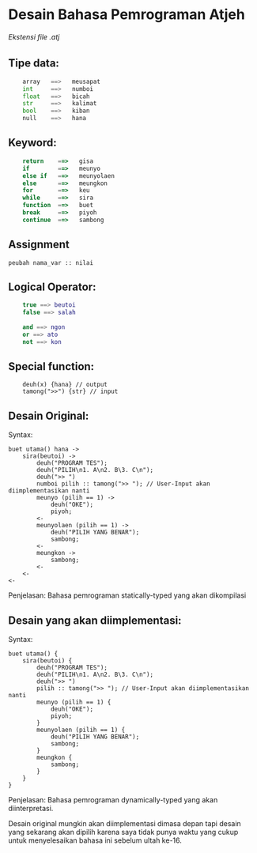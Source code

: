 # Desain Bahasa Pemrograman Atjeh
###### Ekstensi file .atj

## Tipe data:
```python
    array   ==>   meusapat
    int     ==>   numboi
    float   ==>   bicah
    str     ==>   kalimat
    bool    ==>   kiban
    null    ==>   hana

```

## Keyword:
```js
    return    ==>   gisa
    if        ==>   meunyo
    else if   ==>   meunyolaen
    else      ==>   meungkon
    for       ==>   keu
    while     ==>   sira
    function  ==>   buet
    break     ==>   piyoh
    continue  ==>   sambong

```

## Assignment 
```
peubah nama_var :: nilai
```

## Logical Operator:
```lua
    true ==> beutoi
    false ==> salah
    
    and ==> ngon
    or ==> ato
    not ==> kon

```

## Special function:
```
    deuh(x) {hana} // output
    tamong(">>") {str} // input
```

## Desain Original:
Syntax:
```
buet utama() hana ->
    sira(beutoi) ->
        deuh("PROGRAM TES");
        deuh("PILIH\n1. A\n2. B\3. C\n");
        deuh(">> ")
        numboi pilih :: tamong(">> "); // User-Input akan diimplementasikan nanti
        meunyo (pilih == 1) ->
            deuh("OKE");
            piyoh;
        <-
        meunyolaen (pilih == 1) ->
            deuh("PILIH YANG BENAR");
            sambong;
        <-
        meungkon ->
            sambong;
        <-
    <-
<-
```
Penjelasan: Bahasa pemrograman statically-typed yang akan dikompilasi

## Desain yang akan diimplementasi:
Syntax:
```
buet utama() {
    sira(beutoi) {
        deuh("PROGRAM TES");
        deuh("PILIH\n1. A\n2. B\3. C\n");
        deuh(">> ")
        pilih :: tamong(">> "); // User-Input akan diimplementasikan nanti
        meunyo (pilih == 1) {
            deuh("OKE");
            piyoh;
        }
        meunyolaen (pilih == 1) {
            deuh("PILIH YANG BENAR");
            sambong;
        }
        meungkon {
            sambong;
        }
    }
}
```
Penjelasan: Bahasa pemrograman dynamically-typed yang akan diinterpretasi.  

Desain original mungkin akan diimplementasi dimasa depan tapi desain yang sekarang akan dipilih karena saya tidak punya waktu yang cukup untuk menyelesaikan bahasa ini sebelum ultah ke-16.

